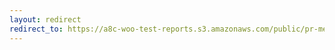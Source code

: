 ```yaml
---
layout: redirect
redirect_to: https://a8c-woo-test-reports.s3.amazonaws.com/public/pr-merge/39514/api/index.html
---
```


